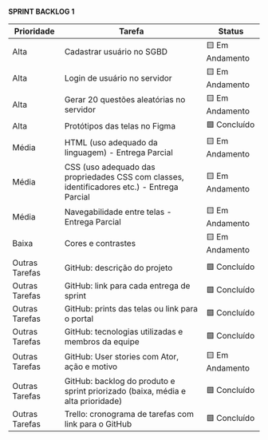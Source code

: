 **SPRINT BACKLOG 1**

| Prioridade        | Tarefa                                                                                                  | Status |
|-------------------|--------------------------------------------------------------------------------------------------------|---------------|
| Alta              | Cadastrar usuário no SGBD                                                                              | 🟨 Em Andamento  |
| Alta              | Login de usuário no servidor                                                                           | 🟨 Em Andamento  |
| Alta              | Gerar 20 questões aleatórias no servidor                                                               | 🟨 Em Andamento  |
| Alta              | Protótipos das telas no Figma                                                                          | 🟩 Concluído     |
| Média             | HTML (uso adequado da linguagem) - Entrega Parcial                                                     | 🟨 Em Andamento  |
| Média             | CSS (uso adequado das propriedades CSS com classes, identificadores etc.) - Entrega Parcial            | 🟨 Em Andamento  |
| Média             | Navegabilidade entre telas - Entrega Parcial                                                           | 🟨 Em Andamento  |
| Baixa             | Cores e contrastes                                                                                     | 🟨 Em Andamento  |
| Outras Tarefas    | GitHub: descrição do projeto                                                                           | 🟩 Concluído     |
| Outras Tarefas    | GitHub: link para cada entrega de sprint                                                               | 🟩 Concluído     |
| Outras Tarefas    | GitHub: prints das telas ou link para o portal                                                         | 🟩 Concluído     |
| Outras Tarefas    | GitHub: tecnologias utilizadas e membros da equipe                                                     | 🟩 Concluído     |
| Outras Tarefas    | GitHub: User stories com Ator, ação e motivo                                                           | 🟨 Em Andamento  |
| Outras Tarefas    | GitHub: backlog do produto e sprint priorizado (baixa, média e alta prioridade)                        | 🟩 Concluído     |
| Outras Tarefas    | Trello: cronograma de tarefas com link para o GitHub                                                   | 🟩 Concluído     |
